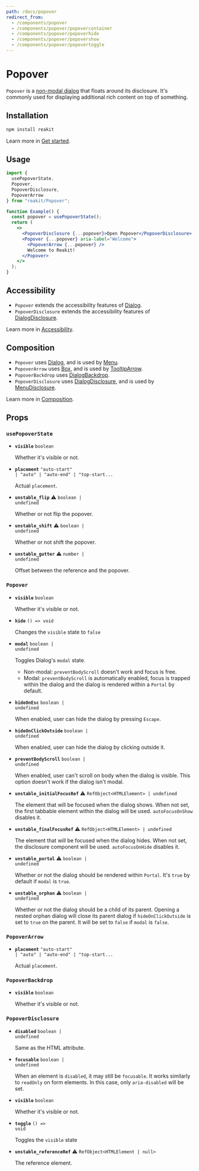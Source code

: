 ```yaml
---
path: /docs/popover
redirect_from:
  - /components/popover
  - /components/popover/popovercontainer
  - /components/popover/popoverhide
  - /components/popover/popovershow
  - /components/popover/popovertoggle
---
```


# Popover

`Popover` is a [non-modal dialog](/docs/dialog#non-modal-dialogs) that floats around its disclosure. It's commonly used for displaying additional rich content on top of something.

## Installation

```sh
npm install reakit
```

Learn more in [Get started](/docs/get-started).

## Usage

```jsx
import {
  usePopoverState,
  Popover,
  PopoverDisclosure,
  PopoverArrow
} from "reakit/Popover";

function Example() {
  const popover = usePopoverState();
  return (
    <>
      <PopoverDisclosure {...popover}>Open Popover</PopoverDisclosure>
      <Popover {...popover} aria-label="Welcome">
        <PopoverArrow {...popover} />
        Welcome to Reakit!
      </Popover>
    </>
  );
}
```

## Accessibility

- `Popover` extends the accessibility features of [Dialog](/docs/dialog#accessibility).
- `PopoverDisclosure` extends the accessibility features of [DialogDisclosure](/docs/dialog#accessibility).

Learn more in [Accessibility](/docs/accessibility).

## Composition

- `Popover` uses [Dialog](/docs/dialog), and is used by [Menu](/docs/menu).
- `PopoverArrow` uses [Box](/docs/box), and is used by [TooltipArrow](/docs/tooltip).
- `PopoverBackdrop` uses [DialogBackdrop](/docs/dialog).
- `PopoverDisclosure` uses [DialogDisclosure](/docs/dialog), and is used by [MenuDisclosure](/docs/menu).

Learn more in [Composition](/docs/composition#props-hooks).

## Props

<!-- Automatically generated -->

### `usePopoverState`

- **`visible`** 
  <code>boolean</code>

  Whether it's visible or not.  

- **`placement`** 
  <code title="&#34;auto-start&#34; | &#34;auto&#34; | &#34;auto-end&#34; | &#34;top-start&#34; | &#34;top&#34; | &#34;top-end&#34; | &#34;right-start&#34; | &#34;right&#34; | &#34;right-end&#34; | &#34;bottom-end&#34; | &#34;bottom&#34; | &#34;bottom-start&#34; | &#34;left-end&#34; | &#34;left&#34; | &#34;left-start&#34;">&#34;auto-start&#34; | &#34;auto&#34; | &#34;auto-end&#34; | &#34;top-start...</code>

  Actual `placement`.  

- **`unstable_flip`** ⚠️
  <code>boolean | undefined</code>

  Whether or not flip the popover.  

- **`unstable_shift`** ⚠️
  <code>boolean | undefined</code>

  Whether or not shift the popover.  

- **`unstable_gutter`** ⚠️
  <code>number | undefined</code>

  Offset between the reference and the popover.  

### `Popover`

- **`visible`** 
  <code>boolean</code>

  Whether it's visible or not.  

- **`hide`** 
  <code>() =&#62; void</code>

  Changes the `visible` state to `false`  

- **`modal`** 
  <code>boolean | undefined</code>

  Toggles Dialog's `modal` state.
  - Non-modal: `preventBodyScroll` doesn't work and focus is free.
  - Modal: `preventBodyScroll` is automatically enabled, focus is
trapped within the dialog and the dialog is rendered within a `Portal`
by default.  

- **`hideOnEsc`** 
  <code>boolean | undefined</code>

  When enabled, user can hide the dialog by pressing `Escape`.  

- **`hideOnClickOutside`** 
  <code>boolean | undefined</code>

  When enabled, user can hide the dialog by clicking outside it.  

- **`preventBodyScroll`** 
  <code>boolean | undefined</code>

  When enabled, user can't scroll on body when the dialog is visible.
This option doesn't work if the dialog isn't modal.  

- **`unstable_initialFocusRef`** ⚠️
  <code>RefObject&#60;HTMLElement&#62; | undefined</code>

  The element that will be focused when the dialog shows.
When not set, the first tabbable element within the dialog will be used.
`autoFocusOnShow` disables it.  

- **`unstable_finalFocusRef`** ⚠️
  <code>RefObject&#60;HTMLElement&#62; | undefined</code>

  The element that will be focused when the dialog hides.
When not set, the disclosure component will be used.
`autoFocusOnHide` disables it.  

- **`unstable_portal`** ⚠️
  <code>boolean | undefined</code>

  Whether or not the dialog should be rendered within `Portal`.
It's `true` by default if `modal` is `true`.  

- **`unstable_orphan`** ⚠️
  <code>boolean | undefined</code>

  Whether or not the dialog should be a child of its parent.
Opening a nested orphan dialog will close its parent dialog if
`hideOnClickOutside` is set to `true` on the parent.
It will be set to `false` if `modal` is `false`.  

### `PopoverArrow`

- **`placement`** 
  <code title="&#34;auto-start&#34; | &#34;auto&#34; | &#34;auto-end&#34; | &#34;top-start&#34; | &#34;top&#34; | &#34;top-end&#34; | &#34;right-start&#34; | &#34;right&#34; | &#34;right-end&#34; | &#34;bottom-end&#34; | &#34;bottom&#34; | &#34;bottom-start&#34; | &#34;left-end&#34; | &#34;left&#34; | &#34;left-start&#34;">&#34;auto-start&#34; | &#34;auto&#34; | &#34;auto-end&#34; | &#34;top-start...</code>

  Actual `placement`.  

### `PopoverBackdrop`

- **`visible`** 
  <code>boolean</code>

  Whether it's visible or not.  

### `PopoverDisclosure`

- **`disabled`** 
  <code>boolean | undefined</code>

  Same as the HTML attribute.  

- **`focusable`** 
  <code>boolean | undefined</code>

  When an element is `disabled`, it may still be `focusable`. It works
similarly to `readOnly` on form elements. In this case, only
`aria-disabled` will be set.  

- **`visible`** 
  <code>boolean</code>

  Whether it's visible or not.  

- **`toggle`** 
  <code>() =&#62; void</code>

  Toggles the `visible` state  

- **`unstable_referenceRef`** ⚠️
  <code>RefObject&#60;HTMLElement | null&#62;</code>

  The reference element.  
